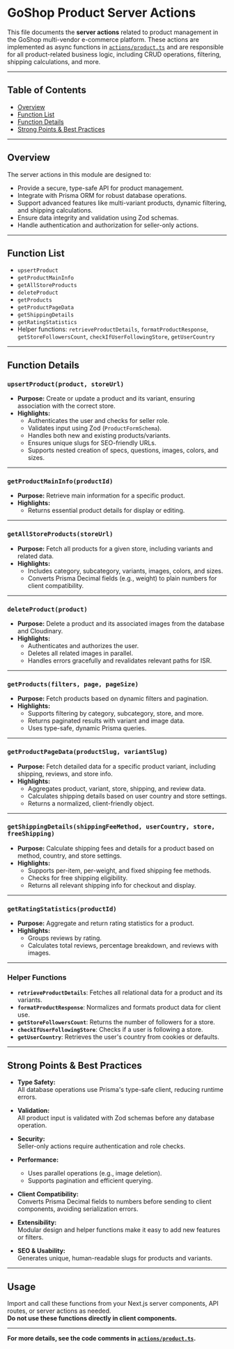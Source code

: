 # GoShop Product Server Actions

This file documents the **server actions** related to product management in the GoShop multi-vendor e-commerce platform. These actions are implemented as async functions in [`actions/product.ts`](./actions/product.ts) and are responsible for all product-related business logic, including CRUD operations, filtering, shipping calculations, and more.

---

## Table of Contents

- [Overview](#overview)
- [Function List](#function-list)
- [Function Details](#function-details)
- [Strong Points & Best Practices](#strong-points--best-practices)

---

## Overview

The server actions in this module are designed to:
- Provide a secure, type-safe API for product management.
- Integrate with Prisma ORM for robust database operations.
- Support advanced features like multi-variant products, dynamic filtering, and shipping calculations.
- Ensure data integrity and validation using Zod schemas.
- Handle authentication and authorization for seller-only actions.

---

## Function List

- `upsertProduct`
- `getProductMainInfo`
- `getAllStoreProducts`
- `deleteProduct`
- `getProducts`
- `getProductPageData`
- `getShippingDetails`
- `getRatingStatistics`
- Helper functions: `retrieveProductDetails`, `formatProductResponse`, `getStoreFollowersCount`, `checkIfUserFollowingStore`, `getUserCountry`

---

## Function Details

### `upsertProduct(product, storeUrl)`
- **Purpose:** Create or update a product and its variant, ensuring association with the correct store.
- **Highlights:**  
  - Authenticates the user and checks for seller role.
  - Validates input using Zod (`ProductFormSchema`).
  - Handles both new and existing products/variants.
  - Ensures unique slugs for SEO-friendly URLs.
  - Supports nested creation of specs, questions, images, colors, and sizes.

---

### `getProductMainInfo(productId)`
- **Purpose:** Retrieve main information for a specific product.
- **Highlights:**  
  - Returns essential product details for display or editing.

---

### `getAllStoreProducts(storeUrl)`
- **Purpose:** Fetch all products for a given store, including variants and related data.
- **Highlights:**  
  - Includes category, subcategory, variants, images, colors, and sizes.
  - Converts Prisma Decimal fields (e.g., weight) to plain numbers for client compatibility.

---

### `deleteProduct(product)`
- **Purpose:** Delete a product and its associated images from the database and Cloudinary.
- **Highlights:**  
  - Authenticates and authorizes the user.
  - Deletes all related images in parallel.
  - Handles errors gracefully and revalidates relevant paths for ISR.

---

### `getProducts(filters, page, pageSize)`
- **Purpose:** Fetch products based on dynamic filters and pagination.
- **Highlights:**  
  - Supports filtering by category, subcategory, store, and more.
  - Returns paginated results with variant and image data.
  - Uses type-safe, dynamic Prisma queries.

---

### `getProductPageData(productSlug, variantSlug)`
- **Purpose:** Fetch detailed data for a specific product variant, including shipping, reviews, and store info.
- **Highlights:**  
  - Aggregates product, variant, store, shipping, and review data.
  - Calculates shipping details based on user country and store settings.
  - Returns a normalized, client-friendly object.

---

### `getShippingDetails(shippingFeeMethod, userCountry, store, freeShipping)`
- **Purpose:** Calculate shipping fees and details for a product based on method, country, and store settings.
- **Highlights:**  
  - Supports per-item, per-weight, and fixed shipping fee methods.
  - Checks for free shipping eligibility.
  - Returns all relevant shipping info for checkout and display.

---

### `getRatingStatistics(productId)`
- **Purpose:** Aggregate and return rating statistics for a product.
- **Highlights:**  
  - Groups reviews by rating.
  - Calculates total reviews, percentage breakdown, and reviews with images.

---

### Helper Functions

- **`retrieveProductDetails`**: Fetches all relational data for a product and its variants.
- **`formatProductResponse`**: Normalizes and formats product data for client use.
- **`getStoreFollowersCount`**: Returns the number of followers for a store.
- **`checkIfUserFollowingStore`**: Checks if a user is following a store.
- **`getUserCountry`**: Retrieves the user's country from cookies or defaults.

---

## Strong Points & Best Practices

- **Type Safety:**  
  All database operations use Prisma's type-safe client, reducing runtime errors.

- **Validation:**  
  All product input is validated with Zod schemas before any database operation.

- **Security:**  
  Seller-only actions require authentication and role checks.

- **Performance:**  
  - Uses parallel operations (e.g., image deletion).
  - Supports pagination and efficient querying.

- **Client Compatibility:**  
  Converts Prisma Decimal fields to numbers before sending to client components, avoiding serialization errors.

- **Extensibility:**  
  Modular design and helper functions make it easy to add new features or filters.

- **SEO & Usability:**  
  Generates unique, human-readable slugs for products and variants.

---

## Usage

Import and call these functions from your Next.js server components, API routes, or server actions as needed.  
**Do not use these functions directly in client components.**

---

**For more details, see the code comments in [`actions/product.ts`](./actions/product.ts).**